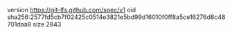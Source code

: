 version https://git-lfs.github.com/spec/v1
oid sha256:2577fd5cb7f02425c0514e3821e5bd99d16010f0ff8a5ce16276d8c48701daa8
size 2843
